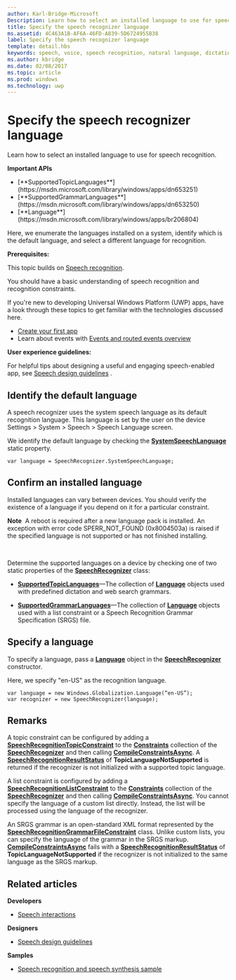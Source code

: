 ```yaml
---
author: Karl-Bridge-Microsoft
Description: Learn how to select an installed language to use for speech recognition.
title: Specify the speech recognizer language
ms.assetid: 4C463A1B-AF6A-46FD-A839-5D6724955B38
label: Specify the speech recognizer language
template: detail.hbs
keywords: speech, voice, speech recognition, natural language, dictation, input, user interaction
ms.author: kbridge
ms.date: 02/08/2017
ms.topic: article
ms.prod: windows
ms.technology: uwp
---
```


# Specify the speech recognizer language
<link rel="stylesheet" href="https://az835927.vo.msecnd.net/sites/uwp/Resources/css/custom.css">

Learn how to select an installed language to use for speech recognition.

<div class="important-apis" >
<b>Important APIs</b><br/>
<ul>
<li> [**SupportedTopicLanguages**](https://msdn.microsoft.com/library/windows/apps/dn653251)</li>
<li>[**SupportedGrammarLanguages**](https://msdn.microsoft.com/library/windows/apps/dn653250)</li>
<li>[**Language**](https://msdn.microsoft.com/library/windows/apps/br206804)</li>
</ul>
</div>


Here, we enumerate the languages installed on a system, identify which is the default language, and select a different language for recognition.

**Prerequisites:**

This topic builds on [Speech recognition](speech-recognition.md).

You should have a basic understanding of speech recognition and recognition constraints.

If you're new to developing Universal Windows Platform (UWP) apps, have a look through these topics to get familiar with the technologies discussed here.

-   [Create your first app](https://msdn.microsoft.com/library/windows/apps/bg124288)
-   Learn about events with [Events and routed events overview](https://msdn.microsoft.com/library/windows/apps/mt185584)

**User experience guidelines:**

For helpful tips about designing a useful and engaging speech-enabled app, see [Speech design guidelines](https://msdn.microsoft.com/library/windows/apps/dn596121) .

## Identify the default language


A speech recognizer uses the system speech language as its default recognition language. This language is set by the user on the device Settings &gt; System &gt; Speech &gt; Speech Language screen.

We identify the default language by checking the [**SystemSpeechLanguage**](https://msdn.microsoft.com/library/windows/apps/dn653252) static property.

```CSharp
var language = SpeechRecognizer.SystemSpeechLanguage; 
```

## Confirm an installed language


Installed languages can vary between devices. You should verify the existence of a language if you depend on it for a particular constraint.

**Note**  A reboot is required after a new language pack is installed. An exception with error code SPERR\_NOT\_FOUND (0x8004503a) is raised if the specified language is not supported or has not finished installing.

 

Determine the supported languages on a device by checking one of two static properties of the [**SpeechRecognizer**](https://msdn.microsoft.com/library/windows/apps/dn653226) class:

-   [**SupportedTopicLanguages**](https://msdn.microsoft.com/library/windows/apps/dn653251)—The collection of [**Language**](https://msdn.microsoft.com/library/windows/apps/br206804) objects used with predefined dictation and web search grammars.

-   [**SupportedGrammarLanguages**](https://msdn.microsoft.com/library/windows/apps/dn653250)—The collection of [**Language**](https://msdn.microsoft.com/library/windows/apps/br206804) objects used with a list constraint or a Speech Recognition Grammar Specification (SRGS) file.

## Specify a language


To specify a language, pass a [**Language**](https://msdn.microsoft.com/library/windows/apps/br206804) object in the [**SpeechRecognizer**](https://msdn.microsoft.com/library/windows/apps/dn653226) constructor.

Here, we specify "en-US" as the recognition language.


```CSharp
var language = new Windows.Globalization.Language(“en-US”); 
var recognizer = new SpeechRecognizer(language); 
```

## Remarks


A topic constraint can be configured by adding a [**SpeechRecognitionTopicConstraint**](https://msdn.microsoft.com/library/windows/apps/dn631446) to the [**Constraints**](https://msdn.microsoft.com/library/windows/apps/dn653241) collection of the [**SpeechRecognizer**](https://msdn.microsoft.com/library/windows/apps/dn653226) and then calling [**CompileConstraintsAsync**](https://msdn.microsoft.com/library/windows/apps/dn653240). A [**SpeechRecognitionResultStatus**](https://msdn.microsoft.com/library/windows/apps/dn631433) of **TopicLanguageNotSupported** is returned if the recognizer is not initialized with a supported topic language.

A list constraint is configured by adding a [**SpeechRecognitionListConstraint**](https://msdn.microsoft.com/library/windows/apps/dn631421) to the [**Constraints**](https://msdn.microsoft.com/library/windows/apps/dn653241) collection of the [**SpeechRecognizer**](https://msdn.microsoft.com/library/windows/apps/dn653226) and then calling [**CompileConstraintsAsync**](https://msdn.microsoft.com/library/windows/apps/dn653240). You cannot specify the language of a custom list directly. Instead, the list will be processed using the language of the recognizer.

An SRGS grammar is an open-standard XML format represented by the [**SpeechRecognitionGrammarFileConstraint**](https://msdn.microsoft.com/library/windows/apps/dn631412) class. Unlike custom lists, you can specify the language of the grammar in the SRGS markup. [**CompileConstraintsAsync**](https://msdn.microsoft.com/library/windows/apps/dn653240) fails with a [**SpeechRecognitionResultStatus**](https://msdn.microsoft.com/library/windows/apps/dn631433) of **TopicLanguageNotSupported** if the recognizer is not initialized to the same language as the SRGS markup.

## Related articles

**Developers**

* [Speech interactions](speech-interactions.md)

**Designers**

* [Speech design guidelines](https://msdn.microsoft.com/library/windows/apps/dn596121)

**Samples**

* [Speech recognition and speech synthesis sample](http://go.microsoft.com/fwlink/p/?LinkID=619897)
 

 




